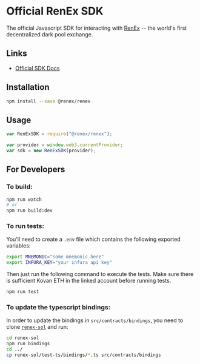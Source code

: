 # Official RenEx SDK

The official Javascript SDK for interacting with [RenEx](https://ren.exchange) -- the world's first decentralized dark pool exchange.

## Links

* [Official SDK Docs](https://republicprotocol.github.io/renex-sdk-docs)

## Installation

```bash
npm install --save @renex/renex
```

## Usage

```javascript
var RenExSDK = require("@renex/renex");

var provider = window.web3.currentProvider;
var sdk = new RenExSDK(provider);
```

## For Developers

### To build:

```bash
npm run watch
# or
npm run build:dev
```

### To run tests:

You'll need to create a `.env` file which contains the following exported variables:

```bash
export MNEMONIC="some mnemonic here"
export INFURA_KEY="your infura api key"
```

Then just run the following command to execute the tests. Make sure there is sufficient Kovan ETH in the linked account before running tests.

```bash
npm run test
```

### To update the typescript bindings:

In order to update the bindings in `src/contracts/bindings`, you need to clone [`renex-sol`](https://github.com/republicprotocol/renex-sol) and run:

```bash
cd renex-sol
npm run bindings
cd ../
cp renex-sol/test-ts/bindings/*.ts src/contracts/bindings
```

